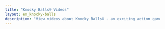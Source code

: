 ```yaml
---
title: "Knocky Balls® Videos"
layout: en_knocky-balls
description: "View videos about Knocky Balls® - an exciting action game, available for free for Android (Google Play), Windows (Microsoft Store) and Tizen."
---
```

<amp-carousel width="600" height="357" layout="responsive" type="slides">
    <amp-youtube height="357" layout="fixed-height" data-videoid="8Bi5g6TKd-M"></amp-youtube>
    <amp-youtube height="357" layout="fixed-height" data-videoid="TTElvT7cqJ0"></amp-youtube>
</amp-carousel>